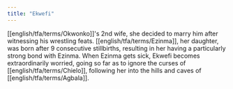 ```yaml
---
title: "Ekwefi"
---
```

[[english/tfa/terms/Okwonko]]'s 2nd wife, she decided to marry him after witnessing his wrestling feats. [[english/tfa/terms/Ezinma]], her daughter, was born after 9 consecutive stillbirths, resulting in her having a particularly strong bond with Ezinma. When Ezinma gets sick, Ekwefi becomes extraordinarily worried, going so far as to ignore the curses of [[english/tfa/terms/Chielo]], following her into the hills and caves of [[english/tfa/terms/Agbala]].